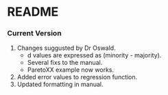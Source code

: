 # README #


### Current Version
1. Changes suggusted by Dr Oswald.
   * d values are expressed as (minority - majority).
   * Several fixs to the manual.
   * ParetoXX example now works.
2. Added error values to regression function.
3. Updated formatting in manual.
